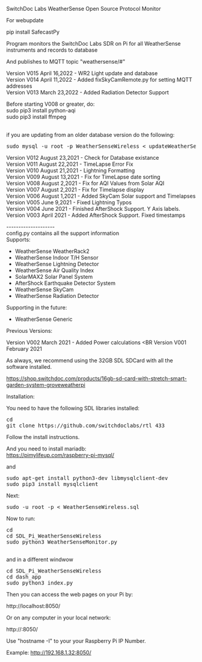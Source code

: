 SwitchDoc Labs WeatherSense Open Source Protocol Monitor

For webupdate<BR>

pip install SafecastPy



Program monitors the SwitchDoc Labs SDR on Pi for all WeatherSense instruments and records to database

And publishes to MQTT topic "weathersense/#"


Version V015 April 16,2022 - WR2 Light update and database<BR>
Version V014 April 11,2022 - Added fixSkyCamRemote.py for setting MQTT addresses<BR>
Version V013 March 23,2022 - Added Radiation Detector Support<BR>


Before starting V008 or greater, do: <BR>
sudo pip3 install python-aqi<BR>
sudo pip3 install ffmpeg<BR>

<BR>
if you are updating from an older database version do the following:
<pre>
sudo mysql -u root -p WeatherSenseWireless < updateWeatherSenseWireless.sql
</pre>

Version V012 August 23,2021 - Check for Database existance<BR>
Version V011 August 22,2021 - TimeLapse Error Fix<BR>
Version V010 August 21,2021 - Lightning Formatting<BR>
Version V009 August 13,2021 - Fix for TimeLapse date sorting<BR>
Version V008 August 2,2021 - Fix for AQI Values from Solar AQI<BR>
Version V007 August 2,2021 - Fix for Timelapse display<BR>
Version V006 August 1,2021 - Added SkyCam Solar support and Timelapses<BR>
Version V005 June 9,2021 - Fixed Lightning Typos <BR>
Version V004 June 2021 - Finished AfterShock Support. Y Axis labels. <BR>
Version V003 April 2021 - Added AfterShock Support.  Fixed timestamps<BR>


--------------------<BR>
config.py contains all the support information<BR>
Supports:<BR>

- WeatherSense WeatherRack2<BR>
- WeatherSense Indoor T/H Sensor<BR>
- WeatherSense Lightning Detector<BR>
- WeatherSense Air Quality Index<BR>
- SolarMAX2 Solar Panel System<BR>
- AfterShock Earthquake Detector System<BR>
- WeatherSense SkyCam <BR>
- WeatherSense Radiation Detector <BR>

Supporting in the future:<BR>
- WeatherSense Generic <BR>

Previous Versions:

Version V002 March 2021 - Added Power calculations <BR
Version V001 February 2021<BR>

As always, we recommend using the 32GB SDL SDCard with all the software installed.<BR>

https://shop.switchdoc.com/products/16gb-sd-card-with-stretch-smart-garden-system-groveweatherpi<BR>

Installation:

You need to have the following SDL libraries installed: <BR>

<pre>
cd
git clone https://github.com/switchdoclabs/rtl_433
</pre>
Follow the install instructions.

And you need to install mariadb: <BR>
https://pimylifeup.com/raspberry-pi-mysql/

and

<pre>
sudo apt-get install python3-dev libmysqlclient-dev
sudo pip3 install mysqlclient
</pre>

Next:

<pre>
sudo -u root -p < WeatherSenseWireless.sql
</pre>

Now to run:

<pre>
cd
cd SDL_Pi_WeatherSenseWireless
sudo python3 WeatherSenseMonitor.py

</pre>
and in a different windwow

<pre>
cd SDL_Pi_WeatherSenseWireless
cd dash_app
sudo python3 index.py 
</pre>


Then you can access the web pages on your Pi by:

http://localhost:8050/

Or on any computer in your local network:

http://<your IP Number>:8050/

Use "hostname -I" to your your Raspberry Pi IP Number.

Example:  http://192.168.1.32:8050/
